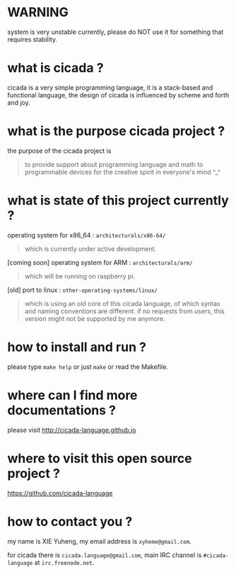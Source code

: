 WARNING
======================================
system is very unstable currently,
please do NOT use it for something that requires stability.

what is cicada ?
======================================
cicada is a very simple programming language,
it is a stack-based and functional language,
the design of cicada is influenced by scheme and forth and joy.

what is the purpose cicada project ?
======================================
the purpose of the cicada project is
> to provide support
> about programming language and math
> to programmable devices
> for the creative spirit in everyone's mind ^_^

what is state of this project currently ?
======================================
operating system for x86_64 : ``architecturals/x86-64/``
>   which is currently under active development.

[coming soon] operating system for ARM : ``architecturals/arm/``
>   which will be running on raspberry pi.

[old] port to linux : ``other-operating-systems/linux/``
>   which is using an old core of this cicada language,
>   of which syntax and naming conventions are different.
>   if no requests from users,
>   this version might not be supported by me anymore.

how to install and run ?
======================================
please type ``make help`` or just ``make``
or read the Makefile.

where can I find more documentations ?
======================================
please visit
http://cicada-language.github.io

where to visit this open source project ?
======================================
https://github.com/cicada-language

how to contact you ?
======================================
my name is XIE Yuheng,
my email address is ``xyheme@gmail.com``.

for cicada there is ``cicada.language@gmail.com``,
main IRC channel is ``#cicada-language`` at ``irc.freenode.net``.
